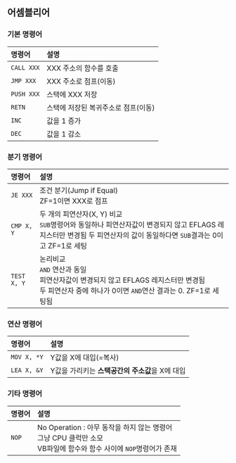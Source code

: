 ## 어셈블리어


### 기본 명령어

| 명령어 | 설명 |
|:----------|:----------|
| `CALL XXX` | XXX 주소의 함수를 호출 |
| `JMP XXX` | XXX 주소로 점프(이동) |
| `PUSH XXX` | 스택에 XXX 저장 |
| `RETN` | 스택에 저장된 복귀주소로 점프(이동) |
| `INC` | 값을 1 증가 |
| `DEC` | 값을 1 감소 |




### 분기 명령어

| 명령어 | 설명 |
|:----------|:----------|
| `JE XXX` | 조건 분기(Jump if Equal)<br>ZF=1이면 XXX로 점프 |
| `CMP X, Y` | 두 개의 피연산자(X, Y) 비교<br>`SUB`명령어와 동일하나 피연산자값이 변경되지 않고 EFLAGS 레지스터만 변경됨 두 피연산자의 값이 동일하다면 `SUB`결과는 0이고 ZF=1로 세팅 |
| `TEST X, Y`| 논리비교 <br> `AND` 연산과 동일 <br> 피연산자값이 변경되지 않고 EFLAGS 레지스터만 변경됨 <br> 두 피연산자 중에 하나가 0이면 `AND`연산 결과는 0. ZF=1로 세팅됨|




### 연산 명령어
| 명령어 | 설명 |
|:----------|:----------|
| `MOV X, *Y` | Y값을 X에 대입(=복사) |
| `LEA X, &Y` | Y값을 가리키는 **스택공간의 주소값**을 X에 대입 |




### 기타 명령어

| 명령어 | 설명 |
|:----------|:----------|
| `NOP` | No Operation : 아무 동작을 하지 않는 명령어 <br> 그냥 CPU 클럭만 소모 <br> VB파일에 함수와 함수 사이에 `NOP`명령어가 존재  |
